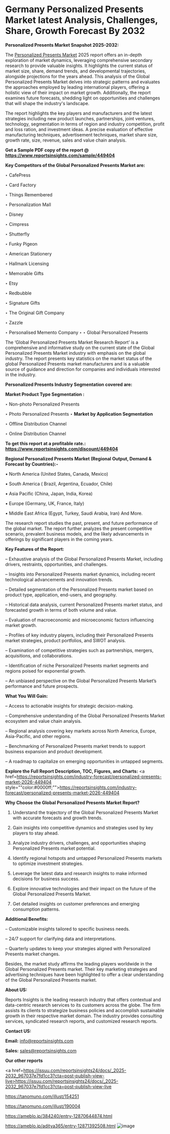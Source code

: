 # Germany Personalized Presents Market latest Analysis, Challenges, Share, Growth Forecast By 2032

<strong>Personalized Presents Market Snapshot 2025-2032:</strong>

The <a href=https://www.reportsinsights.com/sample/449404>Personalized Presents Market</a> 2025 report offers an in-depth exploration of market dynamics, leveraging comprehensive secondary research to provide valuable insights. It highlights the current status of market size, share, demand trends, and developmental trajectories, alongside projections for the years ahead. This analysis of the Global Personalized Presents Market delves into strategic patterns and evaluates the approaches employed by leading international players, offering a holistic view of their impact on market growth. Additionally, the report examines future forecasts, shedding light on opportunities and challenges that will shape the industry's landscape.

The report highlights the key players and manufacturers and the latest strategies including new product launches, partnerships, joint ventures, technology, segmentation in terms of region and industry competition, profit and loss ration, and investment ideas. A precise evaluation of effective manufacturing techniques, advertisement techniques, market share size, growth rate, size, revenue, sales and value chain analysis.

<strong>Get a Sample PDF copy of the report @ <a href=https://www.reportsinsights.com/sample/449404 style=color:#0000ff;>https://www.reportsinsights.com/sample/449404</a></strong>

<strong>Key Competitors of the Global Personalized Presents Market are:</strong>

‣ CafePress

‣ Card Factory

‣ Things Remembered

‣ Personalization Mall

‣ Disney

‣ Cimpress

‣ Shutterfly

‣ Funky Pigeon

‣ American Stationery

‣ Hallmark Licensing

‣ Memorable Gifts

‣ Etsy

‣ Redbubble

‣ Signature Gifts

‣ The Original Gift Company

‣ Zazzle

‣ Personalised Memento Company
‣ 
‣ Global Personalized Presents

The ‘Global Personalized Presents Market Research Report’ is a comprehensive and informative study on the current state of the Global Personalized Presents Market industry with emphasis on the global industry. The report presents key statistics on the market status of the global Personalized Presents market manufacturers and is a valuable source of guidance and direction for companies and individuals interested in the industry.

<strong>Personalized Presents Industry Segmentation covered are:</strong>

<strong>Market Product Type Segmentation :</strong>

‣ Non-photo Personalized Presents

‣ Photo Personalized Presents
‣ 
<strong>Market by Application Segmentation</strong>

‣ Offline Distribution Channel

‣ Online Distribution Channel

<strong>To get this report at a profitable rate.: <a href=https://www.reportsinsights.com/discount/449404 style=color:#0000ff;>https://www.reportsinsights.com/discount/449404</a></strong>

<strong>Regional Personalized Presents Market (Regional Output, Demand &amp; Forecast by Countries):-</strong>

• North America (United States, Canada, Mexico)

• South America ( Brazil, Argentina, Ecuador, Chile)

• Asia Pacific (China, Japan, India, Korea)

• Europe (Germany, UK, France, Italy)

• Middle East Africa (Egypt, Turkey, Saudi Arabia, Iran) And More.

The research report studies the past, present, and future performance of the global market. The report further analyzes the present competitive scenario, prevalent business models, and the likely advancements in offerings by significant players in the coming years.

<strong>Key Features of the Report:</strong>

– Exhaustive analysis of the Global Personalized Presents Market, including drivers, restraints, opportunities, and challenges.

– Insights into Personalized Presents market dynamics, including recent technological advancements and innovation trends.

– Detailed segmentation of the Personalized Presents market based on product type, application, end-users, and geography.

– Historical data analysis, current Personalized Presents market status, and forecasted growth in terms of both volume and value.

– Evaluation of macroeconomic and microeconomic factors influencing market growth.

– Profiles of key industry players, including their Personalized Presents market strategies, product portfolios, and SWOT analysis.

– Examination of competitive strategies such as partnerships, mergers, acquisitions, and collaborations.

– Identification of niche Personalized Presents market segments and regions poised for exponential growth.

– An unbiased perspective on the Global Personalized Presents Market’s performance and future prospects.

<strong>What You Will Gain:</strong>

– Access to actionable insights for strategic decision-making.

– Comprehensive understanding of the Global Personalized Presents Market ecosystem and value chain analysis.

– Regional analysis covering key markets across North America, Europe, Asia-Pacific, and other regions.

– Benchmarking of Personalized Presents market trends to support business expansion and product development.

– A roadmap to capitalize on emerging opportunities in untapped segments.

<strong>Explore the Full Report Description, TOC, Figures, and Charts:</strong>
<a href=https://reportsinsights.com/industry-forecast/personalized-presents-market-2026-449404 style=""color:#0000ff;"">https://reportsinsights.com/industry-forecast/personalized-presents-market-2026-449404</a>

<strong>Why Choose the Global Personalized Presents Market Report?</strong>

1. Understand the trajectory of the Global Personalized Presents Market with accurate forecasts and growth trends.

2. Gain insights into competitive dynamics and strategies used by key players to stay ahead.

3. Analyze industry drivers, challenges, and opportunities shaping Personalized Presents market potential.

4. Identify regional hotspots and untapped Personalized Presents markets to optimize investment strategies.

5. Leverage the latest data and research insights to make informed decisions for business success.

6. Explore innovative technologies and their impact on the future of the Global Personalized Presents Market.

7. Get detailed insights on customer preferences and emerging consumption patterns.

<strong>Additional Benefits:</strong>

– Customizable insights tailored to specific business needs.

– 24/7 support for clarifying data and interpretations.

– Quarterly updates to keep your strategies aligned with Personalized Presents market changes.

Besides, the market study affirms the leading players worldwide in the Global Personalized Presents market. Their key marketing strategies and advertising techniques have been highlighted to offer a clear understanding of the Global Personalized Presents market.

<strong><strong>About US</strong>:</strong>

Reports Insights is the leading research industry that offers contextual and data-centric research services to its customers across the globe. The firm assists its clients to strategize business policies and accomplish sustainable growth in their respective market domain. The industry provides consulting services, syndicated research reports, and customized research reports.

<strong>Contact US:</strong>

<p class=><b>Email:</b> <a href=mailto:info@reportsinsights.com>info@reportsinsights.com</a></p>
<p class=><b>Sales:</b> <a href=mailto:sales@reportsinsights.com>sales@reportsinsights.com</a></p>

<strong>Our other reports</strong>

<a href=https://issuu.com/reportsinsights24/docs/_2025-2032_967037e7fd1cc3?cta=post-publish-view-live>https://issuu.com/reportsinsights24/docs/_2025-2032_967037e7fd1cc3?cta=post-publish-view-live</a>

<a href=https://tanomuno.com/illust/154251>https://tanomuno.com/illust/154251</a>

<a href=https://tanomuno.com/illust/190004>https://tanomuno.com/illust/190004</a>

<a href=https://ameblo.jp/384240/entry-12870644874.html>https://ameblo.jp/384240/entry-12870644874.html</a>

<a href=https://ameblo.jp/aditya365/entry-12871392508.html>https://ameblo.jp/aditya365/entry-12871392508.html</a>
![image](https://github.com/user-attachments/assets/0f1db71f-32db-4abb-8b5f-4c61afad2625)
